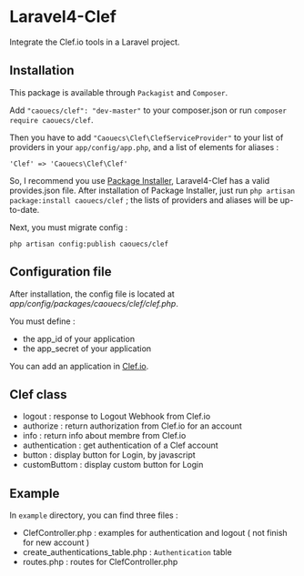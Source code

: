 # Laravel4-Clef

Integrate the Clef.io tools in a Laravel project.

## Installation

This package is available through `Packagist` and `Composer`.

Add `"caouecs/clef": "dev-master"` to your composer.json or run `composer require caouecs/clef`.

Then you have to add `"Caouecs\Clef\ClefServiceProvider"` to your list of providers in your `app/config/app.php`, and a list of elements for aliases :

    'Clef' => 'Caouecs\Clef\Clef'

So, I recommend you use [Package Installer](https://github.com/rtablada/package-installer), Laravel4-Clef has a valid provides.json file. After installation of Package Installer, just run `php artisan package:install caouecs/clef` ; the lists of providers and aliases will be up-to-date.

Next, you must migrate config :

    php artisan config:publish caouecs/clef

## Configuration file

After installation, the config file is located at *app/config/packages/caouecs/clef/clef.php*.

You must define :

* the app_id of your application
* the app_secret of your application

You can add an application in [Clef.io](https://getclef.com/developer/).

## Clef class

* logout : response to Logout Webhook from Clef.io
* authorize : return authorization from Clef.io for an account
* info : return info about membre from Clef.io
* authentication : get authentication of a Clef account
* button : display button for Login, by javascript
* customButtom : display custom button for Login

## Example

In `example` directory, you can find three files :

* ClefController.php : examples for authentication and logout ( not finish for new account )
* create_authentications_table.php : `Authentication` table
* routes.php : routes for ClefController.php
